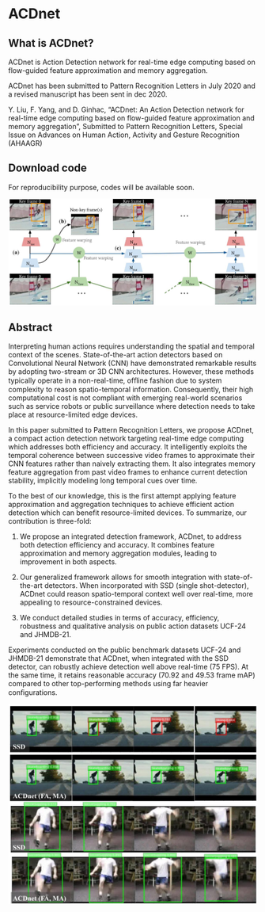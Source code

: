 # ACDnet

## What is ACDnet?

ACDnet is Action Detection network for real-time edge computing based on flow-guided feature approximation and memory aggregation.

ACDnet has been submitted to Pattern Recognition Letters in July 2020 and a revised manuscript has been sent in dec 2020.

Y. Liu, F. Yang, and D. Ginhac, “ACDnet: An Action Detection network for real-time edge computing based on flow-guided feature approximation and memory aggregation”, Submitted to Pattern Recognition Letters, Special Issue on Advances on Human Action, Activity and Gesture Recognition (AHAAGR)


## Download code
For reproducibility purpose, codes will be available soon.

![ACDnet pipeline](images/pipeline.jpg)

## Abstract 
Interpreting human actions requires understanding the spatial and temporal context of the scenes. State-of-the-art action detectors based on Convolutional Neural Network (CNN) have demonstrated remarkable results by adopting two-stream or 3D CNN architectures. However, these methods typically operate in a non-real-time, ofﬂine fashion due to system complexity to reason spatio-temporal information. Consequently, their high computational cost is not compliant with emerging real-world scenarios such as service robots or public surveillance where detection needs to take place at resource-limited edge devices. 

In this paper submitted to Pattern Recognition Letters, we propose ACDnet, a compact action detection network targeting real-time edge computing which addresses both efficiency and accuracy. It intelligently exploits the temporal coherence between successive video frames to approximate their CNN features rather than naively extracting them. It also integrates memory feature aggregation from past video frames to enhance current detection stability, implicitly modeling long temporal cues over time.

To the best of our knowledge, this is the first attempt applying feature approximation and aggregation techniques to achieve efficient action detection which can benefit resource-limited devices. To summarize, our contribution is three-fold:

1. We propose an integrated detection framework, ACDnet, to address both detection efficiency and accuracy. It combines feature approximation and memory aggregation modules, leading to improvement in both aspects. 

2. Our generalized framework allows for smooth integration with state-of-the-art detectors. When incorporated with SSD (single shot-detector), ACDnet could reason spatio-temporal context well over real-time, more appealing to resource-constrained devices.

3. We conduct detailed studies in terms of accuracy, efficiency, robustness and qualitative analysis on public action datasets UCF-24 and JHMDB-21.

Experiments conducted on the public benchmark datasets UCF-24 and JHMDB-21 demonstrate that ACDnet, when integrated with the SSD detector, can robustly achieve detection well above real-time (75 FPS). At the same time, it retains reasonable accuracy (70.92 and 49.53 frame mAP) compared to other top-performing methods using far heavier conﬁgurations. 

![ACDnet results](images/results.jpg)





